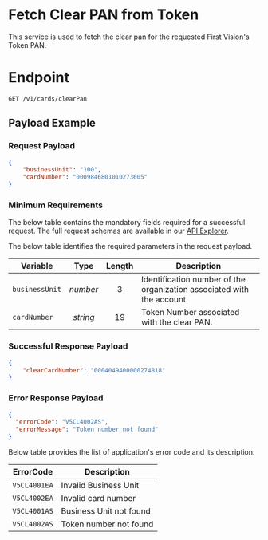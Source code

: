 # Fetch Clear PAN from Token
This service is used to fetch the clear pan for the requested First Vision's Token PAN.



# Endpoint
`GET /v1/cards/clearPan`


## Payload Example

### Request Payload

```json
{
    "businessUnit": "100",
    "cardNumber": "0009846801010273605"
}
```

### Minimum Requirements
The below table contains the mandatory fields required for a successful request. The full request schemas are available in our [API Explorer](../api/?type=patch&path=/v1/cards/clearPan).

The below table identifies the required parameters in the request payload.

| Variable | Type | Length | Description |
| -------- | :--: | :------------: | ------------------ |
| `businessUnit` | *number* | 3 | Identification number of the organization associated with the account. |
| `cardNumber` | *string* | 19 | Token Number associated with the clear PAN. | 



### Successful Response Payload

```json
{
    "clearCardNumber": "0004049400000274818"
}

```

### Error Response Payload

```json
{
  "errorCode": "V5CL4002AS",
  "errorMessage": "Token number not found"  
}
```
Below table provides the list of application's error code and its description. 

| ErrorCode |  Description |
| --------  | ------------------ |
|`V5CL4001EA` |	Invalid Business Unit|
|`V5CL4002EA` |	Invalid card number|
|`V5CL4001AS` |	Business Unit not found|
|`V5CL4002AS` |	Token number not found|

